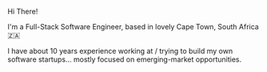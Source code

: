 Hi There! 

I'm a Full-Stack Software Engineer, based in lovely Cape Town, South Africa 🇿🇦

I have about 10 years experience working at / trying to build my own software startups... mostly focused on emerging-market opportunities.

